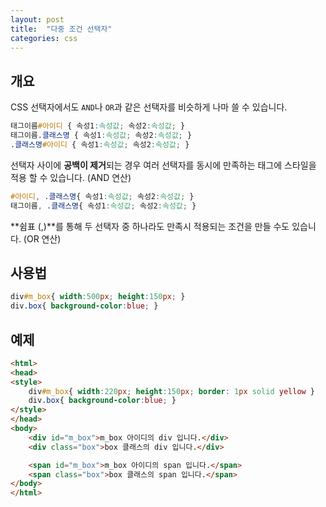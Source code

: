 ```yaml
---
layout: post
title:  "다중 조건 선택자"
categories: css
---
```


## 개요
CSS 선택자에서도 `AND`나 `OR`과 같은 선택자를 비슷하게 나마 쓸 수 있습니다.

```css
태그이름#아이디 { 속성1:속성값; 속성2:속성값; } 
태그이름.클래스명 { 속성1:속성값; 속성2:속성값; }
.클래스명#아이디 { 속성1:속성값; 속성2:속성값; }
```

선택자 사이에 **공백이 제거**되는 경우 여러 선택자를 동시에 만족하는 태그에 스타일을 적용 할 수 있습니다. (AND 연산)  


```css
#아이디, .클래스명{ 속성1:속성값; 속성2:속성값; } 
태그이름, .클래스명{ 속성1:속성값; 속성2:속성값; } 
```
**쉼표 (,)**를 통해 두 선택자 중 하나라도 만족시 적용되는 조건을 만들 수도 있습니다. (OR 연산)


## 사용법
```css
div#m_box{ width:500px; height:150px; }
div.box{ background-color:blue; }
```


## 예제
```html
<html>
<head>
<style>
	div#m_box{ width:220px; height:150px; border: 1px solid yellow }
	div.box{ background-color:blue; }
</style>
</head>
<body>
	<div id="m_box">m_box 아이디의 div 입니다.</div>
	<div class="box">box 클래스의 div 입니다.</div>

	<span id="m_box">m_box 아이디의 span 입니다.</span>
	<span class="box">box 클래스의 span 입니다.</span>
</body>
</html>
```
